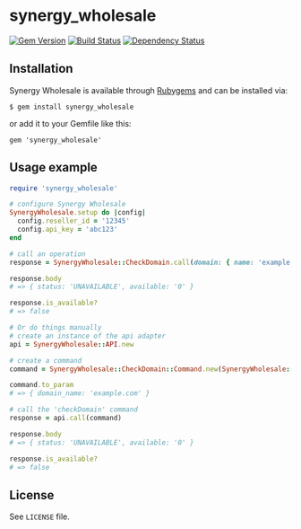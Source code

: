 [gem]: https://badge.fury.io/rb/synergy_wholesale
[travis]: https://travis-ci.org/robjacoby/synergy_wholesale
[gemnasium]: https://gemnasium.com/robjacoby/synergy_wholesale

# synergy_wholesale
[![Gem Version](https://badge.fury.io/rb/synergy_wholesale.svg)][gem]
[![Build Status](https://travis-ci.org/robjacoby/synergy_wholesale.svg?branch=master)][travis]
[![Dependency Status](https://gemnasium.com/robjacoby/synergy_wholesale.svg)][gemnasium]

## Installation

Synergy Wholesale is available through [Rubygems](http://rubygems.org/gems/synergy_wholesale) and can be installed via:

```
$ gem install synergy_wholesale
```

or add it to your Gemfile like this:

```
gem 'synergy_wholesale'
```

## Usage example

``` ruby
require 'synergy_wholesale'

# configure Synergy Wholesale
SynergyWholesale.setup do |config|
  config.reseller_id = '12345'
  config.api_key = 'abc123'
end

# call an operation
response = SynergyWholesale::CheckDomain.call(domain: { name: 'example.com'})

response.body
# => { status: 'UNAVAILABLE', available: '0' }

response.is_available?
# => false

# Or do things manually
# create an instance of the api adapter
api = SynergyWholesale::API.new

# create a command
command = SynergyWholesale::CheckDomain::Command.new(SynergyWholesale::Types::Domain.new(name: 'example.com'))

command.to_param
# => { domain_name: 'example.com' }

# call the 'checkDomain' command
response = api.call(command)

response.body
# => { status: 'UNAVAILABLE', available: '0' }

response.is_available?
# => false
```

## License

See `LICENSE` file.
